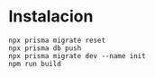 # Instalacion 

```
npx prisma migrate reset
npx prisma db push
npx prisma migrate dev --name init
npm run build

```